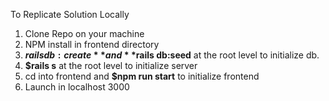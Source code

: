 To Replicate Solution Locally

1. Clone Repo on your machine
2. NPM install in frontend directory
3. **$rails db:create** and **$rails db:seed** at the root level to initialize db. 
4. **$rails s** at the root level to initialize server
5. cd into frontend and **$npm run start** to initialize frontend
6. Launch in localhost 3000
